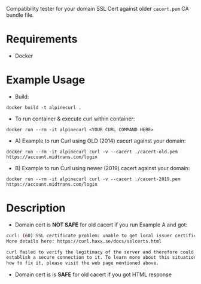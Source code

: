 Compatibility tester for your domain SSL Cert against older `cacert.pem` CA bundle file.
# Requirements
- Docker

# Example Usage
- Build:

`docker build -t alpinecurl .`

- To run container & execute curl within container:

`docker run --rm -it alpinecurl <YOUR CURL COMMAND HERE>`

- A) Example to run Curl using OLD (2014) cacert against your domain:
    
`docker run --rm -it alpinecurl curl -v --cacert ./cacert-old.pem https://account.midtrans.com/login`

- B) Example to run Curl using newer (2019) cacert against your domain:
    
`docker run --rm -it alpinecurl curl -v --cacert ./cacert-2019.pem https://account.midtrans.com/login`

# Description
- Domain cert is **NOT SAFE** for old cacert if you run Example A and got:

```bash
curl: (60) SSL certificate problem: unable to get local issuer certificate
More details here: https://curl.haxx.se/docs/sslcerts.html

curl failed to verify the legitimacy of the server and therefore could not
establish a secure connection to it. To learn more about this situation and
how to fix it, please visit the web page mentioned above.
```

- Domain cert is is **SAFE** for old cacert if you got HTML response
